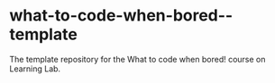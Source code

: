 # what-to-code-when-bored--template
The template repository for the What to code when bored! course on Learning Lab.
